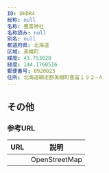 ```yaml
---
ID: DkDR4
総称: null
名称: 豊富神社
名称読み: null
別名: null
都道府県: 北海道
区域: 美幌町
緯度: 43.753028
経度: 144.1760516
郵便番号: 0920023
住所: 北海道網走郡美幌町豊富１９２−４
---
```


## その他

### 参考URL

| URL | 説明          |
| --- | ------------- |
|     | OpenStreetMap |
